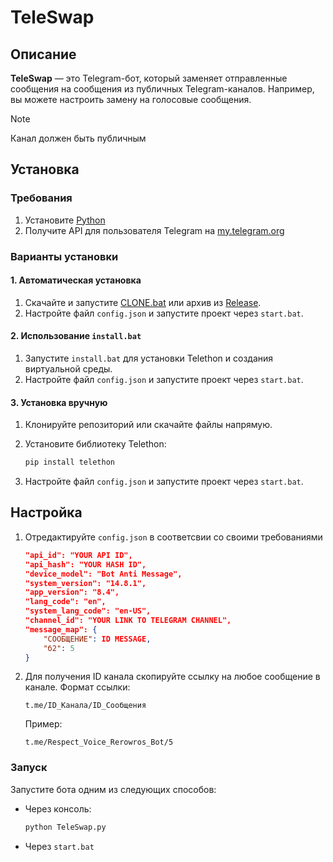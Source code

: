 # TeleSwap

## Описание
**TeleSwap** — это Telegram-бот, который заменяет отправленные сообщения на сообщения из публичных Telegram-каналов. Например, вы можете настроить замену на голосовые сообщения.

> [!NOTE]
> Канал должен быть публичным

## Установка

### Требования
1. Установите [Python](https://www.python.org/downloads/)
2. Получите API для пользователя Telegram на [my.telegram.org](https://my.telegram.org/auth)

### Варианты установки

#### 1. Автоматическая установка
1. Скачайте и запустите [CLONE.bat](https://github.com/Rerowros/TeleSwap/releases/download/Main/CLONE.bat) или архив из [Release](https://github.com/Rerowros/TeleSwap/releases/tag/Main).
2. Настройте файл `config.json` и запустите проект через `start.bat`.

#### 2. Использование `install.bat`
1. Запустите `install.bat` для установки Telethon и создания виртуальной среды.
2. Настройте файл `config.json` и запустите проект через `start.bat`.

#### 3. Установка вручную
1. Клонируйте репозиторий или скачайте файлы напрямую.
2. Установите библиотеку Telethon:
   ```bash
   pip install telethon
   ```
   
3. Настройте файл `config.json` и запустите проект через `start.bat`.

## Настройка
1. Отредактируйте `config.json` в соответсвии со своими требованиями
    ```json
    "api_id": "YOUR API ID",
    "api_hash": "YOUR HASH ID",
    "device_model": "Bot Anti Message",
    "system_version": "14.8.1",
    "app_version": "8.4",
    "lang_code": "en",
    "system_lang_code": "en-US",
    "channel_id": "YOUR LINK TO TELEGRAM CHANNEL", 
    "message_map": {  
        "СООБЩЕНИЕ": ID MESSAGE,
        "б2": 5
    }
    ```
    
2. Для получения ID канала скопируйте ссылку на любое сообщение в канале. Формат ссылки:
   ```
   t.me/ID_Канала/ID_Сообщения
   ```

   Пример:
   ```
   t.me/Respect_Voice_Rerowros_Bot/5
   ```

### Запуск
Запустите бота одним из следующих способов:
- Через консоль:
  ```bash
  python TeleSwap.py
  ```
- Через `start.bat`

